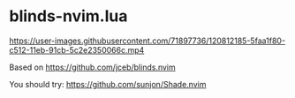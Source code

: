 # blinds-nvim.lua

https://user-images.githubusercontent.com/71897736/120812185-5faa1f80-c512-11eb-91cb-5c2e2350066c.mp4

Based on https://github.com/jceb/blinds.nvim

You should try: https://github.com/sunjon/Shade.nvim
